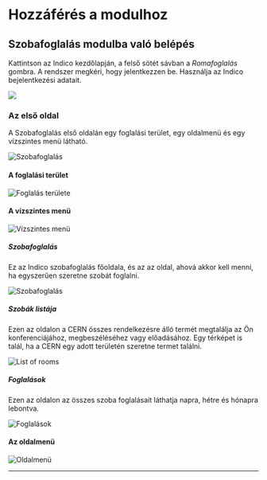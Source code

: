 # Hozzáférés a modulhoz

## Szobafoglalás modulba való belépés

Kattintson az Indico kezdőlapján, a felső sötét sávban a _Romafoglalás_ gombra. A rendszer megkéri, hogy jelentkezzen be. Használja az Indico bejelentkezési adatait.

![](../assets/room_booking/main_room.png)


### Az első oldal

A Szobafoglalás első oldalán egy foglalási terület, egy oldalmenü és egy vízszintes menü látható.

![Szobafoglalás](../assets/room_booking/first_page.png)


#### A foglalási terület

![Foglalás területe](../assets/room_booking/booking_area.png)


#### A vízszintes menü

![Vízszintes menü](../assets/room_booking/horizontal_menu.png)


##### Szobafoglalás

Ez az Indico szobafoglalás főoldala, és az az oldal, ahová akkor kell menni, ha egyszerűen szeretne szobát foglalni.

![Szobafoglalás](../assets/room_booking/first_page.png)


##### Szobák listája

Ezen az oldalon a CERN összes rendelkezésre álló termét megtalálja az Ön konferenciájához, megbeszéléséhez vagy előadásához. Egy térképet is talál, ha a CERN egy adott területén szeretne termet találni.

![List of rooms](../assets/room_booking/list_of_rooms.png)


##### Foglalások

Ezen az oldalon az összes szoba foglalásait láthatja napra, hétre és hónapra lebontva.

![Foglalások](../assets/room_booking/bookings.png)


#### Az oldalmenü

![Oldalmenü](../assets/room_booking/side_menu.png)

---
